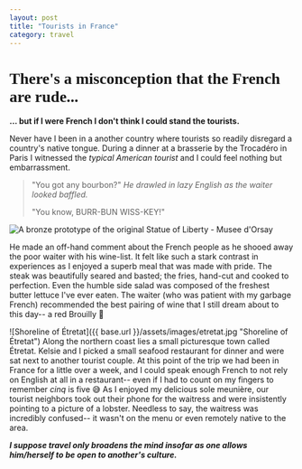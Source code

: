 ```yaml
---
layout: post
title: "Tourists in France"
category: travel
---
```


<h1 style='font-family: "Abril Fatface", serif;'>There's a misconception that the French are rude...</h1>

__... but if I were French I don't think I could stand the tourists.__

Never have I been in a another country where tourists so readily disregard a country's native tongue. During a dinner at a brasserie by the Trocadéro in Paris I witnessed the *typical American tourist* and I could feel nothing but embarrassment.

> "You got any bourbon?" *He drawled in lazy English as the waiter looked baffled.*
>
> "You know, BURR-BUN WISS-KEY!"

![A bronze prototype of the original Statue of Liberty - Musee d'Orsay]({{base.url}}/assets/images/statue-of-liberty.jpg "Statue of Liberty at Musee d'Orsay")

He made an off-hand comment about the French people as he shooed away the poor waiter with his wine-list. It felt like such a stark contrast in experiences as I enjoyed a superb meal that was made with pride. The steak was beautifully seared and basted; the fries, hand-cut and cooked to perfection. Even the humble side salad was composed of the freshest butter lettuce I've ever eaten. The waiter (who was patient with my garbage French) recommended the best pairing of wine that I still dream about to this day-- a red Brouilly 🥰

![Shoreline of Étretat]({{ base.url }}/assets/images/etretat.jpg "Shoreline of Étretat")
Along the northern coast lies a small picturesque town called Étretat. Kelsie and I picked a small seafood restaurant for dinner and were sat next to another tourist couple. At this point of the trip we had been in France for a little over a week, and I could speak enough French to not rely on English at all in a restaurant-- even if I had to count on my fingers to remember *cinq* is five 😅 As I enjoyed my delicious sole meunière, our tourist neighbors took out their phone for the waitress and were insistently pointing to a picture of a lobster. Needless to say, the waitress was incredibly confused-- it wasn't on the menu or even remotely native to the area.

*__I suppose travel only broadens the mind insofar as one allows him/herself to be open to another's culture.__*
